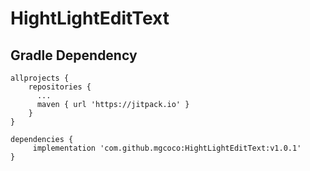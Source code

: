 # HightLightEditText


## Gradle Dependency

```
allprojects {
    repositories {
      ...
      maven { url 'https://jitpack.io' }
    }
}

dependencies {
	 implementation 'com.github.mgcoco:HightLightEditText:v1.0.1'
}
```
